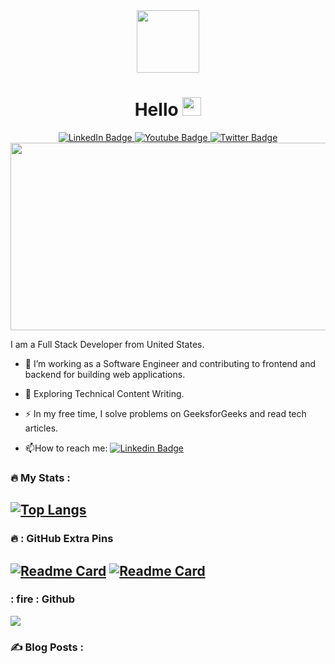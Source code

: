 
<div id="header" align="center">
  <img src="https://media.giphy.com/media/Oj25fisQ3zhukVWY96/giphy.gif" width="100"/>
</div>
<h1 align="center">
  Hello
  <img src="https://media.giphy.com/media/hvRJCLFzcasrR4ia7z/giphy.gif" width="30px"/>
</h1>


<div id="badges" align="center">
  <a href="your-linkedin-URL">
    <img src="" alt="LinkedIn Badge"/>
  </a>
  <a href="your-youtube-URL">
    <img src="" alt="Youtube Badge"/>
  </a>
  <a href="your-twitter-URL">
    <img src="" alt="Twitter Badge"/>
  </a>
</div>

<div align="center">
  <img src="https://media.giphy.com/media/dWesBcTLavkZuG35MI/giphy.gif" width="600" height="300"/>
</div>

I am a Full Stack Developer from United States.

- :telescope: I’m working as a Software Engineer and contributing to frontend and backend for building web applications.

- :seedling: Exploring Technical Content Writing.

- :zap: In my free time, I solve problems on GeeksforGeeks and read tech articles.

- :mailbox:How to reach me: [![Linkedin Badge](https://img.shields.io/badge/-kakbar-blue?style=flat&logo=Linkedin&logoColor=white)](your-linkedin-url)



### :fire: My Stats :
[![Top Langs](https://github-readme-stats.vercel.app/api/top-langs/?username=HaftamuM&layout=donut)](https://github.com/HaftamuM)
---
### 🔥 : GitHub Extra Pins
[![Readme Card](https://github-readme-stats.vercel.app/api/pin/?username=anuraghazra&repo=github-readme-stats)](https://github.com/anuraghazra/github-readme-stats)
[![Readme Card](https://github-readme-stats.vercel.app/api/pin/?username=anuraghazra&repo=github-readme-stats)](https://github.com/anuraghazra/github-readme-stats)
---
### : fire : Github
<img src="https://github-readme-stats.vercel.app/api?username=HaftamuM&&show_icons=true&title_color=ffffff&icon_color=bb2acf&text_color=daf7dc&bg_color=151515">
 
 
### :writing_hand: Blog Posts :

 

 

